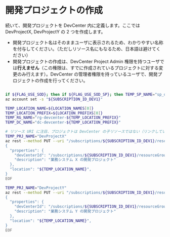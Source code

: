 # 開発プロジェクトの作成

続いて、開発プロジェクトを DevCenter 内に定義します。ここでは DevProjectX, DevProjectY の 2 つを作成します。

- 開発プロジェクト名はそのままユーザに表示されるため、わかりやすい名称を付与してください。（ただしリソース名にもなるため、日本語は避けてください）
- 開発プロジェクトの作成は、DevCenter Project Admin 権限を持つユーザでは**行えません**（この権限は、すでに作成されているプロジェクトに対する変更のみ行えます）。DevCenter の管理者権限を持っているユーザで、開発プロジェクトの作成を行ってください。

```bash

if ${FLAG_USE_SOD}; then if ${FLAG_USE_SOD_SP}; then TEMP_SP_NAME="sp_dev1_dev"; az login --service-principal --username ${SP_APP_IDS[${TEMP_SP_NAME}]} --password "${SP_PWDS[${TEMP_SP_NAME}]}" --tenant ${PRIMARY_DOMAIN_NAME} --allow-no-subscriptions; else az account clear; az login -u "user_dev1_dev@${PRIMARY_DOMAIN_NAME}" -p "${ADMIN_PASSWORD}"; fi; fi
az account set -s "${SUBSCRIPTION_ID_DEV1}"

TEMP_LOCATION_NAME=${LOCATION_NAMES[0]}
TEMP_LOCATION_PREFIX=${LOCATION_PREFIXS[0]}
TEMP_RG_NAME="rg-devcenter-${TEMP_LOCATION_PREFIX}"
TEMP_DC_NAME="dc-devcenter-${TEMP_LOCATION_PREFIX}"

# リソース URI に注目、プロジェクトは DevCenter の子リソースではない（リンクしているだけで独立リソース）
TEMP_PRJ_NAME="DevProjectX"
az rest --method PUT --uri "/subscriptions/${SUBSCRIPTION_ID_DEV1}/resourceGroups/${TEMP_RG_NAME}/providers/Microsoft.DevCenter/projects/${TEMP_PRJ_NAME}?api-version=2023-04-01" --body @- <<EOF
{
  "properties": {
    "devCenterId": "/subscriptions/${SUBSCRIPTION_ID_DEV1}/resourceGroups/${TEMP_RG_NAME}/providers/Microsoft.DevCenter/devcenters/${TEMP_DC_NAME}",
    "description": "業務システム X の開発プロジェクト"
  },
  "location": "${TEMP_LOCATION_NAME}",
}
EOF

TEMP_PRJ_NAME="DevProjectY"
az rest --method PUT --uri "/subscriptions/${SUBSCRIPTION_ID_DEV1}/resourceGroups/${TEMP_RG_NAME}/providers/Microsoft.DevCenter/projects/${TEMP_PRJ_NAME}?api-version=2023-04-01" --body @- <<EOF
{
  "properties": {
    "devCenterId": "/subscriptions/${SUBSCRIPTION_ID_DEV1}/resourceGroups/${TEMP_RG_NAME}/providers/Microsoft.DevCenter/devcenters/${TEMP_DC_NAME}",
    "description": "業務システム Y の開発プロジェクト"
  },
  "location": "${TEMP_LOCATION_NAME}",
}
EOF

```
